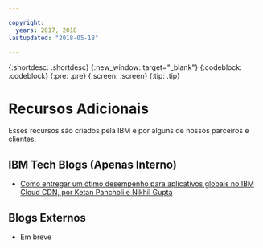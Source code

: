 ```yaml
---

copyright:
  years: 2017, 2018
lastupdated: "2018-05-18"

---
```


{:shortdesc: .shortdesc}
{:new_window: target="_blank"}
{:codeblock: .codeblock}
{:pre: .pre}
{:screen: .screen}
{:tip: .tip}

# Recursos Adicionais

Esses recursos são criados pela IBM e por alguns de nossos parceiros e clientes.

## IBM Tech Blogs (Apenas Interno)

 * [Como
entregar um ótimo desempenho para aplicativos globais no IBM Cloud CDN, por Ketan Pancholi e Nikhil Gupta](https://www.ibm.com/w3-techblog/use-cases/2018/05/content-delivery-service/)


## Blogs Externos

* Em breve
